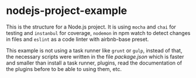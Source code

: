 nodejs-project-example
===
This is the structure for a Node.js project. It is using `mocha` and `chai` for testing and `instanbul` for coverage, `nodemon` in npm watch to detect changes in files and `eslint` as a code linter with airbnb-base preset.

This example is not using a task runner like `grunt` or `gulp`, instead of that, the necessary scripts were written in the file *package.json* which is faster and smaller than install a task runner, plugins, read the documentation of the plugins before to be able to using them, etc.
